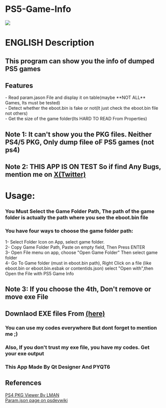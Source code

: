 # PS5-Game-Info
<img src="https://github.com/sinajet/PS5-Game-Info/blob/main/Screenshot%202024-01-14%20205102.png"> <br>
<h1>ENGLISH Description</h1>
<h2>This program can show you the info of dumped PS5 games </h2>
<h2>Features</h2>
- Read param.jason File and display it on table(maybe **NOT ALL** Games, Its must be tested)<br>
- Detect whether the eboot.bin is fake or not(It just check the eboot.bin file not others)<br>
- Get the size of the game folder(Its HARD TO READ From Properties)<br>
<h2>Note 1: It can't show you the PKG files. Neither PS4/5 PKG, Only dump filee oF PS5 games (not ps4)</h2>
<h2>Note 2: THIS APP IS ON TEST So if find Any Bugs, mention me on <a href="https://x.com/sinajet1">X(Twitter)</a></h2>
<h1>Usage:</h1>
<h3>You Must Select the Game Folder Path, The path of the game folder is actually the path where you see the eboot.bin file</h3>
<h3>You have four ways to choose the game folder path:</h3>
1- Select Folder Icon on App, select game folder.<br>
2- Copy Game Folder Path, Paste on empty field, Then Press ENTER<br>
3- Open File menu on app, choose "Open Game Folder" Then select game folder<br>
4- Go To Game folder (must in eboot.bin path), Right Click on a file (like eboot.bin or eboot.bin.esbak or contentids.json) select "Open with",then Open the File with PS5 Game Info<br>
<h2>Note 3: If you choose the 4th, Don't remove or move exe File</h2>
<h2>Downlaod EXE files From <a href="https://github.com/sinajet/PS5-Game-Info/releases/">(here)</a></h2>
<h3>You can use my codes everywhere But dont forget to mention me ;)</h3>
<h3>Also, If you don't trust my exe file, you have my codes. Get your exe output</h3>
<h3>This App Made By Qt Designer And PYQT6</h3>
<h2>References</h2>
<a href="https://www.psxhax.com/threads/ps4pkgviewer-a-ps4-pkg-viewer-by-lman-theleecherman.4784/">PS4 PKG Viewer By LMAN</a><br>
<a href="https://www.psdevwiki.com/ps5/Param.json">Param.json page on psdevwiki</a><br>
